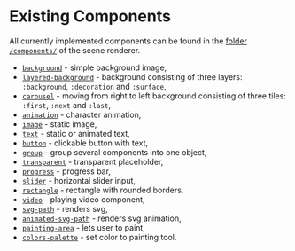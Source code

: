 # Existing Components

All currently implemented components can be found in the [folder `/components/`](/src/cljs/webchange/interpreter/renderer/scene/components) of the scene renderer.

- [`background`](/src/cljs/webchange/interpreter/renderer/scene/components/background/component.cljs) - simple background image,
- [`layered-background`](/src/cljs/webchange/interpreter/renderer/scene/components/layered_background/component.cljs) - background consisting of three layers: `:background`, `:decoration` and `:surface`,
- [`carousel`](/src/cljs/webchange/interpreter/renderer/scene/components/carousel/component.cljs) - moving from right to left background consisting of three tiles: `:first`, `:next` and `:last`,
- [`animation`](/src/cljs/webchange/interpreter/renderer/scene/components/animation/component.cljs) - character animation,
- [`image`](/src/cljs/webchange/interpreter/renderer/scene/components/image/component.cljs) - static image,
- [`text`](/src/cljs/webchange/interpreter/renderer/scene/components/text/component.cljs) - static or animated text,
- [`button`](/src/cljs/webchange/interpreter/renderer/scene/components/button/component.cljs) - clickable button with text,
- [`group`](/src/cljs/webchange/interpreter/renderer/scene/components/group/component.cljs) - group several components into one object,
- [`transparent`](/src/cljs/webchange/interpreter/renderer/scene/components/transparent/component.cljs) - transparent placeholder,
- [`progress`](/src/cljs/webchange/interpreter/renderer/scene/components/progress/component.cljs) - progress bar,
- [`slider`](/src/cljs/webchange/interpreter/renderer/scene/components/slider/component.cljs) - horizontal slider input,
- [`rectangle`](/src/cljs/webchange/interpreter/renderer/scene/components/rectangle/component.cljs) - rectangle with rounded borders.
- [`video`](/src/cljs/webchange/interpreter/renderer/scene/components/video/component.cljs) - playing video component,
- [`svg-path`](/src/cljs/webchange/interpreter/renderer/scene/components/svg_path/component.cljs) - renders svg,
- [`animated-svg-path`](/src/cljs/webchange/interpreter/renderer/scene/components/animated_svg_path/component.cljs) - renders svg animation,
- [`painting-area`](/src/cljs/webchange/interpreter/renderer/scene/components/painting_area/component.cljs) - lets user to paint,
- [`colors-palette`](/src/cljs/webchange/interpreter/renderer/scene/components/colors_palette/component.cljs) - set color to painting tool.
